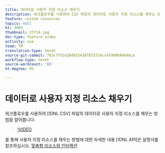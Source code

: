 ```yaml
---
title: 데이터로 사용자 지정 리소스 채우기
description: 워크플로우를 사용하여 CSV 파일의 데이터로 사용자 지정 리소스를 채우는 방법을 알아봅니다.
feature: custom resources
topics: null
kt: 3003
thumbnail: 27714.jpg
doc-type: feature video
activity: use
team: TM
translation-type: tm+mt
source-git-commit: 763c7f51e28d025438f873314cc4fd60b96648ca
workflow-type: tm+mt
source-wordcount: '65'
ht-degree: 0%

---
```



# 데이터로 사용자 지정 리소스 채우기

워크플로우를 사용하여 [!DNL CSV] 파일의 데이터로 사용자 지정 리소스를 채우는 방법을 알아봅니다.

>[!VIDEO](https://video.tv.adobe.com/v/27714?quality=9)

를 통해 사용자 지정 리소스를 채우는 방법에 대한 자세한 내용 [!DNL API]은 설명서를 참조하십시오. [맞춤형 리소스와 인터랙션](https://experienceleague.adobe.com/docs/campaign-standard/using/working-with-apis/interacting-with-custom-resources.html.)
